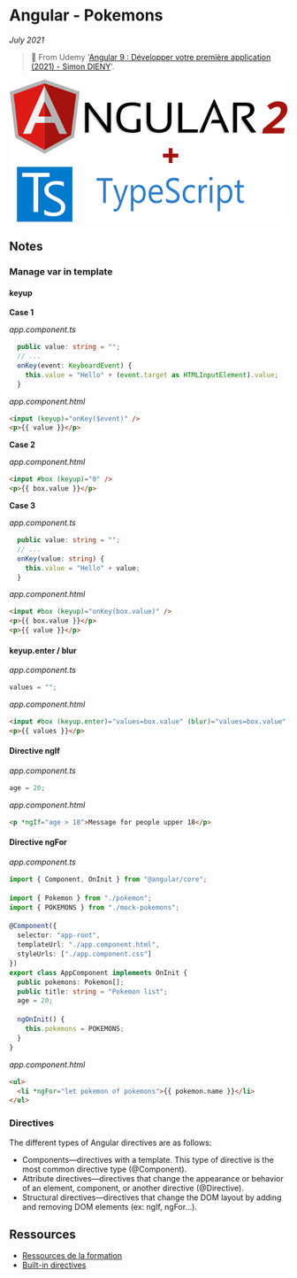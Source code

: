 # Angular - Pokemons

_July 2021_

> 🔨 From Udemy '[Angular 9 : Développer votre première application (2021) - Simon DIENY](https://www.udemy.com/course/angular-developper-tutoriel-application-typescript/)'.

![Angular logo](_readme-img/angular-logo.png)

## Notes

### Manage var in template

#### keyup

**Case 1**

_app.component.ts_

```ts
  public value: string = "";
  // ...
  onKey(event: KeyboardEvent) {
    this.value = "Hello" + (event.target as HTMLInputElement).value;
  }
```

_app.component.html_

```html
<input (keyup)="onKey($event)" />
<p>{{ value }}</p>
```

**Case 2**

_app.component.html_

```html
<input #box (keyup)="0" />
<p>{{ box.value }}</p>
```

**Case 3**

_app.component.ts_

```ts
  public value: string = "";
  // ...
  onKey(value: string) {
    this.value = "Hello" + value;
  }
```

_app.component.html_

```html
<input #box (keyup)="onKey(box.value)" />
<p>{{ box.value }}</p>
<p>{{ value }}</p>
```

#### keyup.enter / blur

_app.component.ts_

```ts
values = "";
```

_app.component.html_

```html
<input #box (keyup.enter)="values=box.value" (blur)="values=box.value" />
<p>{{ values }}</p>
```

#### Directive ngIf

_app.component.ts_

```ts
age = 20;
```

_app.component.html_

```html
<p *ngIf="age > 18">Message for people upper 18</p>
```

#### Directive ngFor

_app.component.ts_

```ts
import { Component, OnInit } from "@angular/core";

import { Pokemon } from "./pokemon";
import { POKEMONS } from "./mock-pokemons";

@Component({
  selector: "app-root",
  templateUrl: "./app.component.html",
  styleUrls: ["./app.component.css"]
})
export class AppComponent implements OnInit {
  public pokemons: Pokemon[];
  public title: string = "Pokemon list";
  age = 20;

  ngOnInit() {
    this.pokemons = POKEMONS;
  }
}
```

_app.component.html_

```html
<ul>
  <li *ngFor="let pokemon of pokemons">{{ pokemon.name }}</li>
</ul>
```

### Directives

The different types of Angular directives are as follows:

- Components—directives with a template. This type of directive is the most common directive type (@Component).
- Attribute directives—directives that change the appearance or behavior of an element, component, or another directive (@Directive).
- Structural directives—directives that change the DOM layout by adding and removing DOM elements (ex: ngIf, ngFor...).

## Ressources

- [Ressources de la formation](https://www.alexandria-library.co/ressources-angular/)
- [Built-in directives](https://angular.io/guide/built-in-directives)
